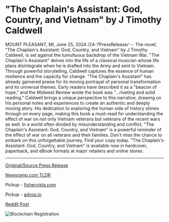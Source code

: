 # "The Chaplain's Assistant: God, Country, and Vietnam" by J Timothy Caldwell

MOUNT PLEASANT, MI, June 25, 2024 /24-7PressRelease/ -- The novel, "The Chaplain's Assistant: God, Country, and Vietnam" by J Timothy Caldwell, is set against the tumultuous backdrop of the Vietnam War. "The Chaplain's Assistant" delves into the life of a classical musician whose life plans disintegrate when he is drafted into the Army and sent to Vietnam. Through powerful storytelling, Caldwell captures the essence of human resilience and the capacity for change.  "The Chaplain's Assistant" has already garnered praise for its moving portrayal of personal transformation and its universal themes. Early readers have described it as a "beacon of hope," and the Midwest Review wrote the book was "…riveting and solid reading."  Caldwell brings a unique perspective to this narrative, drawing on his personal notes and experiences to create an authentic and deeply moving story. His dedication to exploring the human side of history shines through on every page, making this book a must-read for understanding the effect of war on not only Vietnam veterans but veterans of the recent wars as well.  In a world often divided by misunderstanding and conflict, "The Chaplain's Assistant: God, Country, and Vietnam" is a powerful reminder of the effect of war on all veterans and their families. Don't miss the chance to embark on this unforgettable journey. Find your copy today.  "The Chaplain's Assistant: God, Country, and Vietnam" is available now in hardcover, paperback, and eBook formats at major retailers and online stores. 

---

[Original/Source Press Release](https://www.24-7pressrelease.com/press-release/511991/the-chaplains-assistant-god-country-and-vietnam-by-j-timothy-caldwell)
                    

[Newsramp.com TLDR](https://newsramp.com/curated-news/new-novel-the-chaplain-s-assistant-god-country-and-vietnam-explores-human-resilience-during-the-vietnam-war/36990096241eb5fa26ea32df8337e51b) 


Pickup - [fishervista.com](https://fishervista.com/en/new-novel-the-chaplain-s-assistant-explores-human-resilience-during-vietnam-war/20244449)

Pickup - [advos.io](https://advos.io/en/the-chaplain-s-assistant-god-country-and-vietnam-explores-human-resilience-amid-war/20244449)
 



[Reddit Post](https://www.reddit.com/r/BookNews/comments/1do01gu/new_novel_the_chaplains_assistant_god_country_and/) 



![Blockchain Registration](https://cdn.newsramp.app/24-7PressRelease/qrcode/246/25/facez6OY.webp)